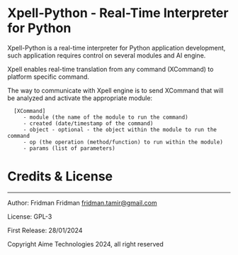 # Xpell-Python - Real-Time Interpreter for Python


Xpell-Python is a real-time interpreter for Python application development, such application requires control on several modules  and AI engine.

Xpell enables real-time translation from any command (XCommand) to platform specific command.



The way to communicate with Xpell engine is to send XCommand that will be analyzed and activate the appropriate module:

```
  [XCommand]
     - module (the name of the module to run the command)
     - created (date/timestamp of the command)
     - object - optional - the object within the module to run the command
     - op (the operation (method/function) to run within the module)
     - params (list of parameters)
```





# Credits & License

 ---

 Author: Fridman Fridman <fridman.tamir@gmail.com>

 License:  GPL-3 

 First Release: 28/01/2024

 Copyright Aime Technologies 2024, all right reserved

 
 